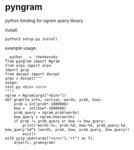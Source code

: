 # pyngram
python binding for ngram query library

install:

    python3 setup.py install


example usage:

    __author__ = 'chenkovsky'
    from pyngram import Ngram
    from arpa import arpa
    import gzip
    from docopt import docopt
    args = docopt("""
    Usage:
    test.py <bin> <src>
    """)
    ngram = Ngram(args["<bin>"])
    def gram(lm_info, section, words, prob, bow):
        prob = int(prob*-1000000)
        bow =  int(bow*-1000000)
        prob_query = ngram.prob(words)
        bow_query = ngram.bow(words)
        if prob != prob_query or bow != bow_query:
            print("words:%s, prob:%d, bow:%d, prob_query:%d, bow_query:%d"% (words, prob, bow, prob_query, bow_query))
            exit()
    with gzip.open(args["<src>"],"rt") as fi:
        arpa(fi, gram=gram)
